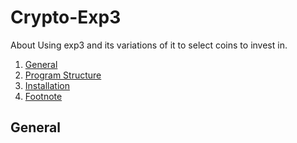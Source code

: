 # Crypto-Exp3
About Using exp3 and its variations of it to select coins to invest in.
1. [General](#General)
2. [Program Structure](#Program-Structure)
3. [Installation](#Installation)
4. [Footnote](#footnote)
## General
